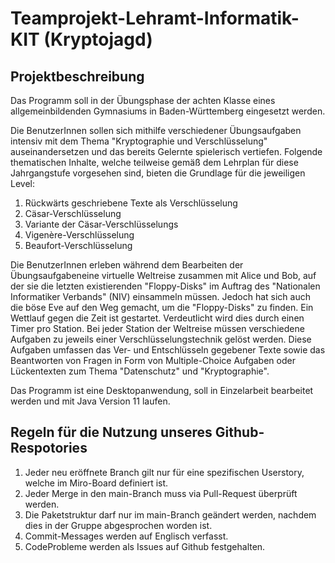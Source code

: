 # Teamprojekt-Lehramt-Informatik-KIT (Kryptojagd)

## Projektbeschreibung

Das Programm soll in der &Uuml;bungsphase der achten Klasse eines allgemeinbildenden Gymnasiums in Baden-Württemberg eingesetzt werden. 

Die BenutzerInnen sollen sich mithilfe verschiedener Übungsaufgaben intensiv mit dem Thema "Kryptographie und Verschlüsselung" auseinandersetzen und das bereits Gelernte spielerisch vertiefen. 
Folgende thematischen Inhalte, welche teilweise gemäß dem Lehrplan für diese Jahrgangstufe vorgesehen sind, bieten die Grundlage für die jeweiligen Level:
  1. Rückwärts geschriebene Texte als Verschlüsselung
  2. Cäsar-Verschlüsselung
  3. Variante der Cäsar-Verschlüsselungs
  4. Vigenère-Verschlüsselung
  5. Beaufort-Verschlüsselung

Die  BenutzerInnen erleben während dem Bearbeiten der Übungsaufgabeneine virtuelle Weltreise zusammen mit Alice und Bob, auf der sie die letzten existierenden "Floppy-Disks" im Auftrag des "Nationalen Informatiker Verbands" (NIV) einsammeln müssen.
Jedoch hat sich auch die böse Eve auf den Weg gemacht, um die "Floppy-Disks" zu finden. Ein Wettlauf gegen die Zeit ist gestartet. 
Verdeutlicht wird dies durch einen Timer pro Station. 
Bei jeder Station der Weltreise müssen verschiedene Aufgaben zu jeweils einer Verschlüsselungstechnik gelöst werden. Diese Aufgaben umfassen das Ver- und Entschlüsseln gegebener Texte sowie das Beantworten von Fragen in Form von Multiple-Choice Aufgaben oder Lückentexten zum Thema "Datenschutz" und "Kryptographie".

Das Programm ist eine Desktopanwendung, soll in Einzelarbeit bearbeitet werden und mit Java Version 11 laufen.

## Regeln für die Nutzung unseres Github-Respotories

1. Jeder neu eröffnete Branch gilt nur für eine spezifischen Userstory, welche im Miro-Board definiert ist.
2. Jeder Merge in den main-Branch muss via Pull-Request überprüft werden.
3. Die Paketstruktur darf nur im main-Branch geändert werden, nachdem dies in der Gruppe abgesprochen worden ist.
4. Commit-Messages werden auf Englisch verfasst.
5. CodeProbleme werden als Issues auf Github festgehalten.

